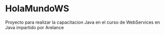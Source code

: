 # HolaMundoWS
Proyecto para realizar la capacitacion Java en el curso de WebServices en Java impartido por Arelance
